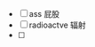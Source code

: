  - [ ] ass  屁股
 - [ ] radioactve 辐射
 - [ ] 

<!--stackedit_data:
eyJoaXN0b3J5IjpbMTAzNjQ0NzczNl19
-->